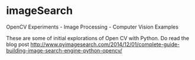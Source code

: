 # imageSearch
OpenCV Experiments - Image Processing - Computer Vision Examples

These are some of initial explorations of Open CV with Python.
Do read the blog post http://www.pyimagesearch.com/2014/12/01/complete-guide-building-image-search-engine-python-opencv/

